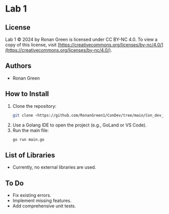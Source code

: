 # Lab 1

## License
Lab 1 © 2024 by Ronan Green is licensed under CC BY-NC 4.0. To view a copy of this license, visit [https://creativecommons.org/licenses/by-nc/4.0/](https://creativecommons.org/licenses/by-nc/4.0/).

## Authors
- Ronan Green

## How to Install
1. Clone the repository:
   ```sh
   git clone <https://github.com/RonanGreen1/ConDev/tree/main/Con_dev_Test_1>
   ```
2. Use a Golang IDE to open the project (e.g., GoLand or VS Code).
3. Run the main file:
   ```sh
   go run main.go
   ```

## List of Libraries
- Currently, no external libraries are used.

## To Do
- Fix existing errors.
- Implement missing features.
- Add comprehensive unit tests.
